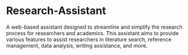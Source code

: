 # Research-Assistant
A web-based assistant designed to streamline and simplify the research process for researchers and academics. This assistant aims to provide various features to assist researchers in literature search, reference management, data analysis, writing assistance, and more.
